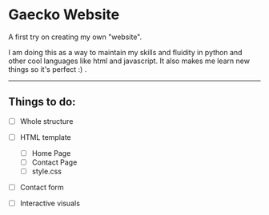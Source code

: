 # Gaecko Website

A first try on creating my own "website".

I am doing this as a way to maintain my skills and fluidity in python and other cool languages like html and javascript. It also makes me learn new things so it's perfect :) .

****
## Things to do:
* [ ] Whole structure
* [ ] HTML template 
    * [ ] Home Page
    * [ ] Contact Page 
    * [ ] style.css
* [ ] Contact form
* [ ] Interactive visuals 
  

